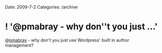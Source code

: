 Date: 2009-7-2
Categories: /archive

# ! '@pmabray - why don''t you just ...'

@<a href="http://twitter.com/pmabray">pmabray</a> - why don't you just use Wordpress' built in author management?
